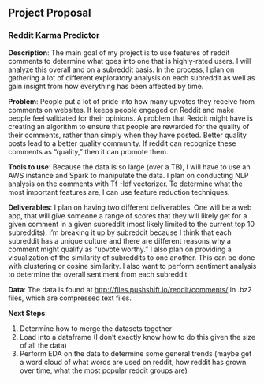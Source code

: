 ## Project Proposal

### Reddit Karma Predictor

**Description**: The main goal of my project is to use features of reddit comments to determine what goes into one that is highly-rated users. I will analyze this overall and on a subreddit basis. In the process, I plan on gathering a lot of different exploratory analysis on each subreddit as well as gain insight from how everything has been affected by time.

**Problem**: People put a lot of pride into how many upvotes they receive from comments on websites. It keeps people engaged on Reddit and make people feel validated for their opinions. A problem that Reddit might have is creating an algorithm to ensure that people are rewarded for the quality of their comments, rather than simply when they have posted. Better quality posts lead to a better quality community. If reddit can recognize these comments as “quality,” then it can promote them.

**Tools to use**: Because the data is so large (over a TB), I will have to use an AWS instance and Spark to manipulate the data. I plan on conducting NLP analysis on the comments with Tf -Idf vectorizer. To determine what the most important features are, I can use feature reduction techniques. 

**Deliverables**: I plan on having two different deliverables. One will be a web app, that will give someone a range of scores that they will likely get for a given comment in a given subreddit (most likely limited to the current top 10 subreddits). I’m breaking it up by subreddit because I think that each subreddit has a unique culture and there are different reasons why a comment might qualify as “upvote worthy.”
I also plan on providing a visualization of the similarity of subreddits to one another. This can be done with clustering or cosine similarity.
I also want to perform sentiment analysis to determine the overall sentiment from each subreddit.

**Data**: The data is found at http://files.pushshift.io/reddit/comments/ in .bz2 files, which are compressed text files.

**Next Steps**:
1. Determine how to merge the datasets together
2. Load into a dataframe (I don’t exactly know how to do this given the size of all the data)
3. Perform EDA on the data to determine some general trends (maybe get a word cloud of what words are used on reddit, how reddit has grown over time, what the most popular reddit groups are)
